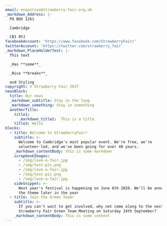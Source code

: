 ```yaml
---
email: enquiries@strawberry-fair.org.uk
_markdown_Address: |-
  PO BOX 1261

  Cambridge

  CB1 0YJ
facebookAccount: 'https://www.facebook.com/StrawberryFair/'
twitterAccount: 'https://twitter.com/strawberry_fair'
_markdown_PlaceHolderText: |-
  This text

  _Has **some**_

  _Nice **breaks**_

  and Styling
copyright: © Strawberry Fair 2017
newsBlock:
  title: Our news
  _markdown_subtitle: Stay in the loop
  _markdown_something: Stay in something
  anotherTitle:
    title1:
      _markdown_title2:  This is a title
    title3: Hello
blocks:
  - title: Welcome to StrawberryFair!
    subtitle: >-
      Welcome to Cambridge's most popular event. We're free, we're
      volunteer-led, and we've been going for over 40 years.
    _markdown_contentBody: this is some markdown   
    scrapbookImages:
      - /img/love-a-fair.jpg
      - /img/test-pic.png
      - /img/love-a-fair.jpg
      - /img/test-pic.png
      - /img/love-a-fair.jpg
    sideSnippet: >-
      Next year's festival is happening on June 6th 2020. We'll be announcing
      the theme later in the year
  - title: Join the Green Team!
    subtitle: >-
      If you can't wait to get involved, why not come along to the next
      Strawberry Fair Green Team Meeting on Saturday 14th September?
    _markdown_contentBody: This is some content    
---
```


